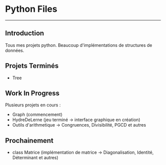 Python Files
==
*********************

Introduction
-

Tous mes projets python. Beaucoup d'implémentations de structures de données.


Projets Terminés
-
* Tree

Work In Progress
-

Plusieurs projets en cours :
* Graph (commencement)
* HydreDeLerne (jeu terminé -> interface graphique en création) 
* Outils d'arithmetique -> Congruences, 
Divisibilité, PGCD et autres

Prochainement
-


* class Matrice (implémentation de matrice -> Diagonalisation, Identité, Déterminant et autres) 


